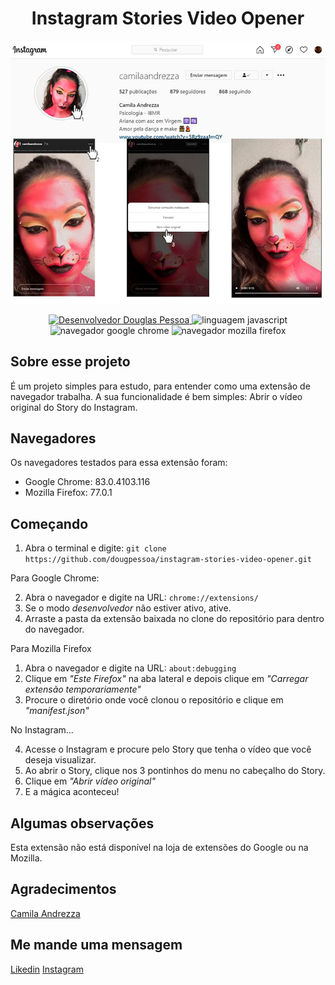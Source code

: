 <h1 align='center'>Instagram Stories Video Opener</h1>


<span align='center'>

![](/images/index.jpg)

</span>

<p align='center'>
  <a href="https://www.linkedin.com/in/douglaspessoa/" target="_blank">
    <img src="https://img.shields.io/badge/desenvolvedor-Douglas%20Pessoa-brightgreen" alt="Desenvolvedor Douglas Pessoa" />
  </a>

  <img src="https://img.shields.io/badge/linguagem-JavaScript-F7DF1E" alt="linguagem javascript" />
  <img src="https://img.shields.io/badge/navegador-Google%20Chrome-67AA4B" alt="navegador google chrome" />
  <img src="https://img.shields.io/badge/navegador-Mozilla%20Firefox-FF483A" alt="navegador mozilla firefox" />


</p>

## Sobre esse projeto
É um projeto simples para estudo, para entender como uma extensão de navegador trabalha. A sua funcionalidade é bem simples: Abrir o vídeo original do Story do Instagram.

## Navegadores
Os navegadores testados para essa extensão foram: 

 - Google Chrome: 83.0.4103.116
 - Mozilla Firefox: 77.0.1

## Começando

 1. Abra o terminal e digite: `git clone https://github.com/dougpessoa/instagram-stories-video-opener.git`

Para Google Chrome:

 2. Abra o navegador e digite na URL: `chrome://extensions/`
 3. Se o modo *desenvolvedor* não estiver ativo, ative.
 4. Arraste a pasta da extensão baixada no clone do repositório para dentro do navegador.

Para Mozilla Firefox

 1. Abra o navegador e digite na URL: `about:debugging`
 2. Clique em *"Este Firefox"* na aba lateral e depois clique em *"Carregar extensão temporariamente"*
 3. Procure o diretório onde você clonou o repositório e clique em *"manifest.json"*
 
No Instagram...
 
 4. Acesse o Instagram e procure pelo Story que tenha o vídeo que você deseja visualizar.
 5. Ao abrir o Story, clique nos 3 pontinhos do menu no cabeçalho do Story.
 6. Clique em *"Abrir vídeo original"*
 7. E a mágica aconteceu!

## Algumas observações
Esta extensão não está disponível na loja de extensões do Google ou na Mozilla. 

## Agradecimentos
[Camila Andrezza](https://www.instagram.com/camilaandrezza/)


## Me mande uma mensagem
[Likedin](https://www.linkedin.com/in/douglaspessoa/)
[Instagram](https://www.instagram.com/dougpeople/)

